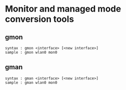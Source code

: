 Monitor and managed mode conversion tools
===

## gmon
```
syntax : gmon <interface> [<new interface>]
sample : gmon wlan0 mon0
```

## gman
```
syntax : gman <interface> [<new interface>]
sample : gman wlan0 mon0
```
